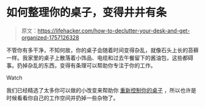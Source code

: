 # 如何整理你的桌子，变得井井有条

> 原文：<https://lifehacker.com/how-to-declutter-your-desk-and-get-organized-1757126328>

不管你有多干净，不知何故，你的桌子会随着时间变得杂乱，就像石头上长的苔藓一样。我家里的桌子上散落着小饰品、电缆和过去午餐留下的酱油包，这些都碍事。扔掉杂乱的东西，变得有条理可以帮助你专注于你的工作。

Watch

我们已经精选了太多你可以做的小改变来帮助你 [重新控制你的桌子](https://lifehacker.com/top-10-office-decluttering-tricks-5641578) ，所以也许是时候看看你自己的工作空间并扔掉一些杂物了。